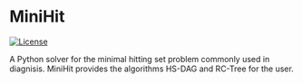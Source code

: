 MiniHit
==============================================================================

 [![License](https://img.shields.io/badge/License-BSD%203--Clause-blue.svg)](https://opensource.org/licenses/BSD-3-Clause)

A Python solver for the minimal hitting set problem commonly used in 
diagnisis. MiniHit provides the algorithms HS-DAG and RC-Tree for the user.

